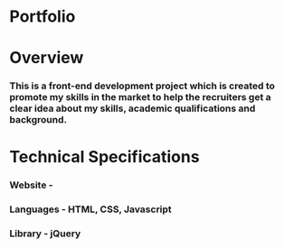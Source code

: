 # Portfolio

# Overview
### This is a front-end development project which is created to promote my skills in the market to help the recruiters get a clear idea about my skills, academic qualifications and background.


# Technical Specifications
### Website -  

### Languages - HTML, CSS, Javascript

### Library - jQuery
